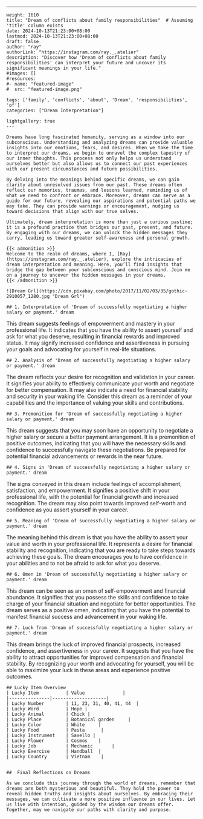 ---
    weight: 1610
    title: "Dream of conflicts about family responsibilities"  # Assuming 'title' column exists
    date: 2024-10-13T21:23:00+08:00
    lastmod: 2024-10-13T21:23:00+08:00
    draft: false
    author: "ray"
    authorLink: "https://instagram.com/ray._.atelier"
    description: "Discover how 'Dream of conflicts about family responsibilities' can interpret your future and uncover its significant meanings in your life."
    #images: []
    #resources:
    #- name: "featured-image"
    #  src: "featured-image.png"
    
    tags: ['family', 'conflicts', 'about', 'Dream', 'responsibilities', 'of']
    categories: ["Dream Interpretation"]
    
    lightgallery: true
    ---
    
    Dreams have long fascinated humanity, serving as a window into our subconscious. Understanding and analyzing dreams can provide valuable insights into our emotions, fears, and desires. When we take the time to interpret our dreams, we begin to unravel the complex tapestry of our inner thoughts. This process not only helps us understand ourselves better but also allows us to connect our past experiences with our present circumstances and future possibilities.
    
    By delving into the meanings behind specific dreams, we can gain clarity about unresolved issues from our past. These dreams often reflect our memories, traumas, and lessons learned, reminding us of what we need to confront or embrace. Moreover, dreams can serve as a guide for our future, revealing our aspirations and potential paths we may take. They can provide warnings or encouragement, nudging us toward decisions that align with our true selves.
    
    Ultimately, dream interpretation is more than just a curious pastime; it is a profound practice that bridges our past, present, and future. By engaging with our dreams, we can unlock the hidden messages they carry, leading us toward greater self-awareness and personal growth.
    
    {{< admonition >}}
    Welcome to the realm of dreams, where I, [Ray](https://instagram.com/ray._.atelier), explore the intricacies of dream interpretation and meaning. Here, you’ll find insights that bridge the gap between your subconscious and conscious mind. Join me on a journey to uncover the hidden messages in your dreams.
    {{< /admonition >}}
    
    ![Dream Grl](https://cdn.pixabay.com/photo/2017/11/02/03/35/gothic-2910057_1280.jpg "Dream Grl")
    
    ## 1. Interpretation of 'Dream of successfully negotiating a higher salary or payment.' dream
    
This dream suggests feelings of empowerment and mastery in your professional life. It indicates that you have the ability to assert yourself and ask for what you deserve, resulting in financial rewards and improved status. It may signify increased confidence and assertiveness in pursuing your goals and advocating for yourself in real-life situations.
    
    ## 2. Analysis of 'Dream of successfully negotiating a higher salary or payment.' dream
    
The dream reflects your desire for recognition and validation in your career. It signifies your ability to effectively communicate your worth and negotiate for better compensation. It may also indicate a need for financial stability and security in your waking life. Consider this dream as a reminder of your capabilities and the importance of valuing your skills and contributions.
    
    ## 3. Premonition for 'Dream of successfully negotiating a higher salary or payment.' dream
    
This dream suggests that you may soon have an opportunity to negotiate a higher salary or secure a better payment arrangement. It is a premonition of positive outcomes, indicating that you will have the necessary skills and confidence to successfully navigate these negotiations. Be prepared for potential financial advancements or rewards in the near future.
    
    ## 4. Signs in 'Dream of successfully negotiating a higher salary or payment.' dream
    
The signs conveyed in this dream include feelings of accomplishment, satisfaction, and empowerment. It signifies a positive shift in your professional life, with the potential for financial growth and increased recognition. The dream may also point towards improved self-worth and confidence as you assert yourself in your career.
    
    ## 5. Meaning of 'Dream of successfully negotiating a higher salary or payment.' dream
    
The meaning behind this dream is that you have the ability to assert your value and worth in your professional life. It represents a desire for financial stability and recognition, indicating that you are ready to take steps towards achieving these goals. The dream encourages you to have confidence in your abilities and to not be afraid to ask for what you deserve.
    
    ## 6. Omen in 'Dream of successfully negotiating a higher salary or payment.' dream
    
This dream can be seen as an omen of self-empowerment and financial abundance. It signifies that you possess the skills and confidence to take charge of your financial situation and negotiate for better opportunities. The dream serves as a positive omen, indicating that you have the potential to manifest financial success and advancement in your waking life.
    
    ## 7. Luck from 'Dream of successfully negotiating a higher salary or payment.' dream
    
This dream brings the luck of improved financial prospects, increased confidence, and assertiveness in your career. It suggests that you have the ability to attract opportunities for improved compensation and financial stability. By recognizing your worth and advocating for yourself, you will be able to maximize your luck in these areas and experience positive outcomes.
    
    ## Lucky Item Overview
    | Lucky Item          | Value              |
    |---------------|--------------------|
    | Lucky Number        | 11, 23, 31, 40, 41, 44  |
    | Lucky Word          | Hope |
    | Lucky Animal        | Chick |
    | Lucky Place         | Botanical garden     |
    | Lucky Color         | White     |
    | Lucky Food          | Pasta      |
    | Lucky Instrument    | Saxello |
    | Lucky Flower        | Cosmos    |
    | Lucky Job           | Mechanic       |
    | Lucky Exercise      | Handball  |
    | Lucky Country       | Vietnam    |
    
    
    ##  Final Reflections on Dreams
    
    As we conclude this journey through the world of dreams, remember that dreams are both mysterious and beautiful. They hold the power to reveal hidden truths and insights about ourselves. By embracing their messages, we can cultivate a more positive influence in our lives. Let us live with intention, guided by the wisdom our dreams offer. Together, may we navigate our paths with clarity and purpose.
    